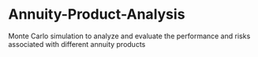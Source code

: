 # Annuity-Product-Analysis
Monte Carlo simulation to analyze and evaluate the performance and risks associated with different annuity products
